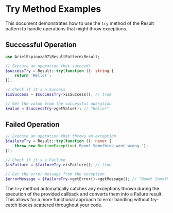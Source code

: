 # Try Method Examples

This document demonstrates how to use the `try` method of the Result pattern to handle operations that might throw exceptions.

## Successful Operation

```php
use ArielEspinoza07\ResultPattern\Result;

// Execute an operation that succeeds
$successTry = Result::try(function (): string {
    return 'Hello!';
});

// Check if it's a Success
$isSuccess = $successTry->isSuccess(); // true

// Get the value from the successful operation
$value = $successTry->getValue(); // "Hello!"
```

## Failed Operation

```php
// Execute an operation that throws an exception
$failureTry = Result::try(function (): never {
    throw new RuntimeException('Boom! Something went wrong.');
});

// Check if it's a Failure
$isFailure = $failureTry->isFailure(); // true

// Get the error message from the exception
$errorMessage = $failureTry->getError()->getMessage(); // "Boom! Something went wrong."
```

The `try` method automatically catches any exceptions thrown during the execution of the provided callback and converts them into a Failure result. This allows for a more functional approach to error handling without try-catch blocks scattered throughout your code.
